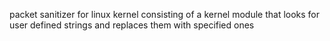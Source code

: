 packet sanitizer for linux kernel consisting of a kernel module that looks for user defined strings and replaces them with specified ones